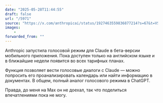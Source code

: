 ```yaml
---
date: "2025-05-28T11:44:55"
draft: false
url: "/5971"
source: "https://x.com/anthropicai/status/1927463559836877214?s=67&t=VSJktTe3wNnIDwBdRQiYjA"
images:
    -
forwarded_from: ""
---
```


Anthropic запустила голосовой режим для Claude в бета-версии мобильного приложения. Пока доступен только на английском языке и в ближайшие недели появится во всех тарифных планах.

Функция позволяет вести голосовые диалоги с Claude — можно попросить его проанализировать календарь или найти информацию в документах. В общем, полный аналог голосового режима в ChatGPT. 

Правда, до меня на Max он не доехал, так что поделиться впечатлениями пока не могу.
